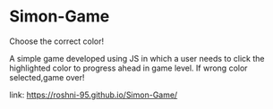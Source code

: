# Simon-Game 
Choose the correct color!

A simple game developed using JS in which a user needs to click the highlighted color to progress ahead in game level.
If wrong color selected,game over!

link: https://roshni-95.github.io/Simon-Game/
